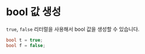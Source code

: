 # bool 값 생성

`true`, `false` 리터럴을 사용해서 bool 값을 생성할 수 있습니다.

```csharp
bool t = true;
bool f = false;
```
